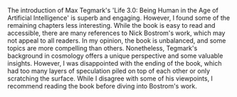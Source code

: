 The introduction of Max Tegmark's 'Life 3.0: Being Human in the Age of Artificial Intelligence' is superb and engaging.
However, I found some of the remaining chapters less interesting. While the book is easy to read and accessible, there are many references to Nick Bostrom's work, which may not appeal to all readers.
In my opinion, the book is unbalanced, and some topics are more compelling than others.
Nonetheless, Tegmark's background in cosmology offers a unique perspective and some valuable insights.
However, I was disappointed with the ending of the book, which had too many layers of speculation piled on top of each other or only scratching the surface. 
While I disagree with some of his viewpoints, I recommend reading the book before diving into Bostrom's work.